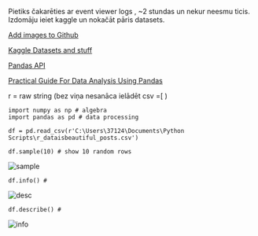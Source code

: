 Pietiks čakarēties ar event viewer logs , ~2 stundas un nekur neesmu ticis.  
Izdomāju ieiet kaggle un nokačāt pāris datasets.  



[Add images to Github](https://youtu.be/nvPOUdz5PL4)

[Kaggle Datasets and stuff](https://www.kaggle.com/)

[Pandas API](https://pandas.pydata.org/docs/reference/index.html#api)  

[Practical Guide For Data Analysis Using Pandas](https://towardsdatascience.com/a-practical-guide-for-data-analysis-with-pandas-e24e467195a9)


r = raw string (bez viņa nesanāca ielādēt csv =[  )  


``` 
import numpy as np # algebra
import pandas as pd # data processing

df = pd.read_csv(r'C:\Users\37124\Documents\Python Scripts\r_dataisbeautiful_posts.csv')
```   

```
df.sample(10) # show 10 random rows
```
![sample](https://user-images.githubusercontent.com/58115541/86334821-9cf09800-bc45-11ea-9934-63e0f747b391.png)

```
df.info() #
```
![desc](https://user-images.githubusercontent.com/58115541/86334826-9d892e80-bc45-11ea-9c4d-9dd47c19be33.png)    

```
df.describe() #   
```
![info](https://user-images.githubusercontent.com/58115541/86334827-9e21c500-bc45-11ea-97b8-3971318a9c24.png)



